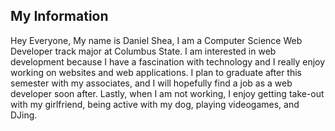 ## My Information

Hey Everyone,
My name is Daniel Shea, I am a Computer Science Web Developer track major at Columbus State. 
I am interested in web development because I have a fascination with technology and I really enjoy working on websites and web applications. 
I plan to graduate after this semester with my associates, and I will hopefully find a job as a web developer soon after. Lastly, when I am not working, 
I enjoy getting take-out with my girlfriend, being active with my dog, playing videogames, and DJing. 
